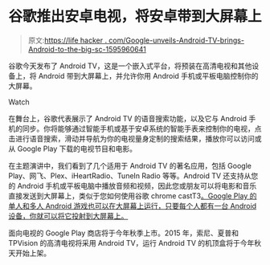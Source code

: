# 谷歌推出安卓电视，将安卓带到大屏幕上

> 原文:[https://life hacker . com/Google-unveils-Android-TV-brings-Android-to-the-big-sc-1595960641](https://lifehacker.com/google-unveils-android-tv-brings-android-to-the-big-sc-1595960641)

谷歌今天发布了 Android TV，这是一个嵌入式平台，将预装在高清电视和其他设备上，将 Android 带到大屏幕上，并允许你用 Android 手机或平板电脑控制你的大屏幕。

Watch

在舞台上，谷歌代表展示了 Android TV 的语音搜索功能，以及它与 Android 手机的同步。你将能够通过智能手机或基于安卓系统的智能手表来控制你的电视，点击进行语音搜索，滑动并导航为你的电视量身定制的搜索结果，播放你可以访问或从 Google Play 下载的电视节目和电影。

在主题演讲中，我们看到了几个适用于 Android TV 的著名应用，包括 Google Play、网飞、Plex、iHeartRadio、TuneIn Radio 等等。Android TV 还支持从您的 Android 手机或平板电脑中播放音频和视频，因此您或朋友可以将电影和音乐直接发送到大屏幕上，类似于您如何使用谷歌 chrome castT3[。Google Play 的单人和多人 Android 游戏也可以在大屏幕上运行，只要每个人都有一台 Android 设备，你就可以将它投射到大屏幕上。](https://lifehacker.com/the-best-improvements-coming-to-the-chromecast-this-yea-1595969525)

面向电视的 Google Play 商店将于今年秋季上市。2015 年，索尼、夏普和 TPVision 的高清电视将采用 Android TV，运行 Android TV 的机顶盒将于今年秋天开始上架。